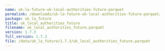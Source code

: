 ```yaml
---
name: uk-la-future-uk-local-authorities-future-parquet
permalink: /downloads/uk-la-future-uk-local-authorities-future-parquet/1_7_3
package: uk_la_future
title: uk_local_authorities_future
filename: uk_local_authorities_future.parquet
version: 1.7.3
full_version: 1.7.3
file: /data/uk_la_future/1.7.3/uk_local_authorities_future.parquet
---
```

